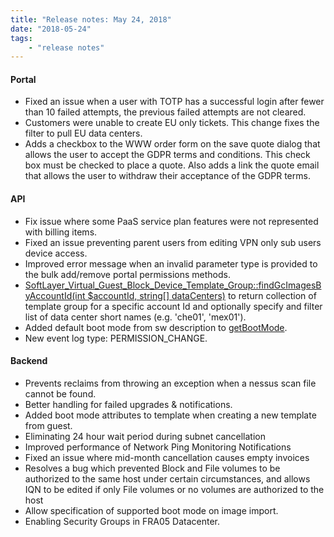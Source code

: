 ```yaml
---
title: "Release notes: May 24, 2018"
date: "2018-05-24"
tags:
    - "release notes"
---
```


#### Portal
+ Fixed an issue when a user with TOTP has a successful login after fewer than 10 failed attempts, the previous failed attempts are not cleared.
+ Customers were unable to create EU only tickets. This change fixes the filter to pull EU data centers.
+ Adds a checkbox to the WWW order form on the save quote dialog that allows the user to accept the GDPR terms and conditions. This check box must be checked to place a quote. Also adds a link the quote email that allows the user to withdraw their acceptance of the GDPR terms.

#### API
+ Fix issue where some PaaS service plan features were not represented with billing items.
+ Fixed an issue preventing parent users from editing VPN only sub users device access.
+ Improved error message when an invalid parameter type is provided to the bulk add/remove portal permissions methods.
+ [SoftLayer_Virtual_Guest_Block_Device_Template_Group::findGcImagesByAccountId(int $accountId, string[] dataCenters)](/reference/services/SoftLayer_Virtual_Guest_Block_Device_Template_Group/findGcImagesByAccountId/) to return collection of template group for a specific account Id and optionally specify and filter list of data center short names (e.g. 'che01', 'mex01').
+ Added default boot mode from sw description to [getBootMode](/reference/services/SoftLayer_Virtual_Guest_Block_Device_Template_Group/getBootMode/).
+ New event log type: PERMISSION_CHANGE.

#### Backend
+ Prevents reclaims from throwing an exception when a nessus scan file cannot be found.
+ Better handling for failed upgrades & notifications.
+ Added boot mode attributes to template when creating a new template from guest.
+ Eliminating 24 hour wait period during subnet cancellation
+ Improved performance of Network Ping Monitoring Notifications
+ Fixed an issue where mid-month cancellation causes empty invoices
+ Resolves a bug which prevented Block and File volumes to be authorized to the same host under certain circumstances, and allows IQN to be edited if only File volumes or no volumes are authorized to the host
+ Allow specification of supported boot mode on image import.
+ Enabling Security Groups in FRA05 Datacenter.